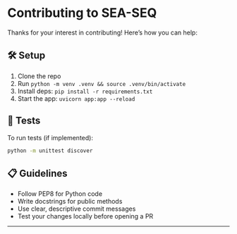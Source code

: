 # Contributing to SEA-SEQ

Thanks for your interest in contributing! Here’s how you can help:

## 🛠 Setup

1. Clone the repo
2. Run `python -m venv .venv && source .venv/bin/activate`
3. Install deps: `pip install -r requirements.txt`
4. Start the app: `uvicorn app:app --reload`

## 🧪 Tests

To run tests (if implemented):

```bash
python -m unittest discover
```

## 📋 Guidelines

- Follow PEP8 for Python code
- Write docstrings for public methods
- Use clear, descriptive commit messages
- Test your changes locally before opening a PR

---
